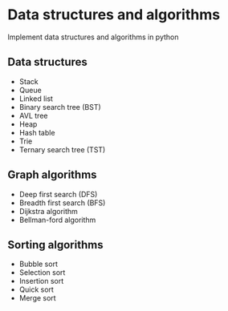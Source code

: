 # Data structures and algorithms
Implement data structures and algorithms in python
## Data structures
- Stack
- Queue
- Linked list
- Binary search tree (BST)
- AVL tree
- Heap
- Hash table
- Trie
- Ternary search tree (TST)
## Graph algorithms
- Deep first search (DFS)
- Breadth first search (BFS)
- Dijkstra algorithm
- Bellman-ford algorithm
## Sorting algorithms
- Bubble sort
- Selection sort
- Insertion sort
- Quick sort
- Merge sort
